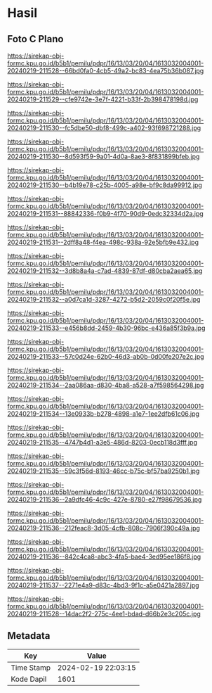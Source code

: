 # Hasil

## Foto C Plano

https://sirekap-obj-formc.kpu.go.id/b5b1/pemilu/pdpr/16/13/03/20/04/1613032004001-20240219-211528--66bd0fa0-4cb5-49a2-bc83-4ea75b36b087.jpg

https://sirekap-obj-formc.kpu.go.id/b5b1/pemilu/pdpr/16/13/03/20/04/1613032004001-20240219-211529--cfe9742e-3e7f-4221-b33f-2b398478198d.jpg

https://sirekap-obj-formc.kpu.go.id/b5b1/pemilu/pdpr/16/13/03/20/04/1613032004001-20240219-211530--fc5dbe50-dbf8-499c-a402-93f698721288.jpg

https://sirekap-obj-formc.kpu.go.id/b5b1/pemilu/pdpr/16/13/03/20/04/1613032004001-20240219-211530--8d593f59-9a01-4d0a-8ae3-8f831899bfeb.jpg

https://sirekap-obj-formc.kpu.go.id/b5b1/pemilu/pdpr/16/13/03/20/04/1613032004001-20240219-211530--b4b19e78-c25b-4005-a98e-bf9c8da99912.jpg

https://sirekap-obj-formc.kpu.go.id/b5b1/pemilu/pdpr/16/13/03/20/04/1613032004001-20240219-211531--88842336-f0b9-4f70-90d9-0edc32334d2a.jpg

https://sirekap-obj-formc.kpu.go.id/b5b1/pemilu/pdpr/16/13/03/20/04/1613032004001-20240219-211531--2dff8a48-f4ea-498c-938a-92e5bfb9e432.jpg

https://sirekap-obj-formc.kpu.go.id/b5b1/pemilu/pdpr/16/13/03/20/04/1613032004001-20240219-211532--3d8b8a4a-c7ad-4839-87df-d80cba2aea65.jpg

https://sirekap-obj-formc.kpu.go.id/b5b1/pemilu/pdpr/16/13/03/20/04/1613032004001-20240219-211532--a0d7ca1d-3287-4272-b5d2-2059c0f20f5e.jpg

https://sirekap-obj-formc.kpu.go.id/b5b1/pemilu/pdpr/16/13/03/20/04/1613032004001-20240219-211533--e456b8dd-2459-4b30-96bc-e436a85f3b9a.jpg

https://sirekap-obj-formc.kpu.go.id/b5b1/pemilu/pdpr/16/13/03/20/04/1613032004001-20240219-211533--57c0d24e-62b0-46d3-ab0b-0d00fe207e2c.jpg

https://sirekap-obj-formc.kpu.go.id/b5b1/pemilu/pdpr/16/13/03/20/04/1613032004001-20240219-211534--2aa086aa-d830-4ba8-a528-a7f598564298.jpg

https://sirekap-obj-formc.kpu.go.id/b5b1/pemilu/pdpr/16/13/03/20/04/1613032004001-20240219-211534--13e0933b-b278-4898-a1e7-1ee2dfb61c06.jpg

https://sirekap-obj-formc.kpu.go.id/b5b1/pemilu/pdpr/16/13/03/20/04/1613032004001-20240219-211535--4747b4d1-a3e5-486d-8203-0ecb118d3fff.jpg

https://sirekap-obj-formc.kpu.go.id/b5b1/pemilu/pdpr/16/13/03/20/04/1613032004001-20240219-211535--59c3f56d-8193-46cc-b75c-bf57ba9250b1.jpg

https://sirekap-obj-formc.kpu.go.id/b5b1/pemilu/pdpr/16/13/03/20/04/1613032004001-20240219-211536--2a9dfc46-4c9c-427e-8780-e27f98679536.jpg

https://sirekap-obj-formc.kpu.go.id/b5b1/pemilu/pdpr/16/13/03/20/04/1613032004001-20240219-211536--212feac8-3d05-4cfb-808c-7906f390c49a.jpg

https://sirekap-obj-formc.kpu.go.id/b5b1/pemilu/pdpr/16/13/03/20/04/1613032004001-20240219-211536--842c4ca8-abc3-4fa5-bae4-3ed95ee186f8.jpg

https://sirekap-obj-formc.kpu.go.id/b5b1/pemilu/pdpr/16/13/03/20/04/1613032004001-20240219-211537--2271e4a9-d83c-4bd3-9f1c-a5e0421a2897.jpg

https://sirekap-obj-formc.kpu.go.id/b5b1/pemilu/pdpr/16/13/03/20/04/1613032004001-20240219-211528--14dac2f2-275c-4ee1-bdad-d66b2e3c205c.jpg


## Metadata

| Key        | Value               |
| ---------- | ------------------- |
| Time Stamp | 2024-02-19 22:03:15 |
| Kode Dapil | 1601                |



